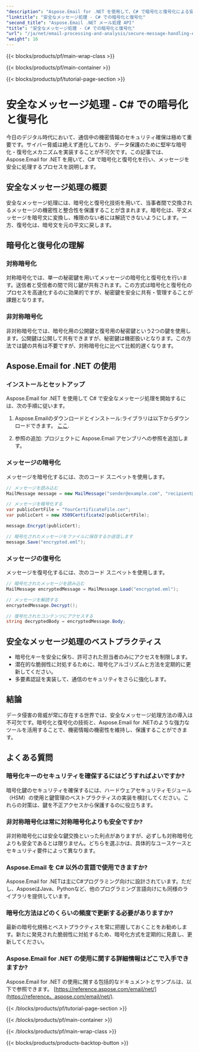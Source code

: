 ```yaml
---
"description": "Aspose.Email for .NET を使用して、C# で暗号化と復号化による安全なメッセージ処理を実装する方法を学びます。機密データを効果的に保護します。"
"linktitle": "安全なメッセージ処理 - C# での暗号化と復号化"
"second_title": "Aspose.Email .NET メール処理 API"
"title": "安全なメッセージ処理 - C# での暗号化と復号化"
"url": "/ja/net/email-processing-and-analysis/secure-message-handling-encryption-and-decryption-in-csharp/"
"weight": 16
---
```


{{< blocks/products/pf/main-wrap-class >}}

{{< blocks/products/pf/main-container >}}

{{< blocks/products/pf/tutorial-page-section >}}

# 安全なメッセージ処理 - C# での暗号化と復号化


今日のデジタル時代において、通信中の機密情報のセキュリティ確保は極めて重要です。サイバー脅威は絶えず進化しており、データ保護のために堅牢な暗号化・復号化メカニズムを実装することが不可欠です。この記事では、Aspose.Email for .NET を用いて、C# で暗号化と復号化を行い、メッセージを安全に処理するプロセスを説明します。

## 安全なメッセージ処理の概要

安全なメッセージ処理には、暗号化と復号化技術を用いて、当事者間で交換されるメッセージの機密性と整合性を保護することが含まれます。暗号化は、平文メッセージを暗号文に変換し、権限のない者には解読できないようにします。一方、復号化は、暗号文を元の平文に戻します。

## 暗号化と復号化の理解

### 対称暗号化

対称暗号化では、単一の秘密鍵を用いてメッセージの暗号化と復号化を行います。送信者と受信者の間で同じ鍵が共有されます。この方式は暗号化と復号化のプロセスを高速化するのに効果的ですが、秘密鍵を安全に共有・管理することが課題となります。

### 非対称暗号化

非対称暗号化では、暗号化用の公開鍵と復号用の秘密鍵という2つの鍵を使用します。公開鍵は公開して共有できますが、秘密鍵は機密扱いとなります。この方法では鍵の共有は不要ですが、対称暗号化に比べて比較的遅くなります。

## Aspose.Email for .NET の使用

### インストールとセットアップ

Aspose.Email for .NET を使用して C# で安全なメッセージ処理を開始するには、次の手順に従います。

1. Aspose.Emailのダウンロードとインストール:ライブラリは以下からダウンロードできます。 [ここ](https://releases。aspose.com/email/net).

2. 参照の追加: プロジェクトに Aspose.Email アセンブリへの参照を追加します。

### メッセージの暗号化

メッセージを暗号化するには、次のコード スニペットを使用します。

```csharp
// メッセージを読み込む
MailMessage message = new MailMessage("sender@example.com", "recipient@example.com", "Subject", "Message body");

// メッセージを暗号化する
var publicCertFile = "YourCertificateFile.cer";
var publicCert = new X509Certificate2(publicCertFile);

message.Encrypt(publicCert);

// 暗号化されたメッセージをファイルに保存するか送信します
message.Save("encrypted.eml");
```

### メッセージの復号化

メッセージを復号化するには、次のコード スニペットを使用します。

```csharp
// 暗号化されたメッセージを読み込む
MailMessage encryptedMessage = MailMessage.Load("encrypted.eml");

// メッセージを解読する
encryptedMessage.Decrypt();

// 復号化されたコンテンツにアクセスする
string decryptedBody = encryptedMessage.Body;
```

## 安全なメッセージ処理のベストプラクティス

- 暗号化キーを安全に保ち、許可された担当者のみにアクセスを制限します。
- 潜在的な脆弱性に対処するために、暗号化アルゴリズムと方法を定期的に更新してください。
- 多要素認証を実装して、通信のセキュリティをさらに強化します。

## 結論

データ侵害の脅威が常に存在する世界では、安全なメッセージ処理方法の導入は不可欠です。暗号化と復号化の技術と、Aspose.Email for .NETのような強力なツールを活用することで、機密情報の機密性を維持し、保護することができます。

## よくある質問

### 暗号化キーのセキュリティを確保するにはどうすればよいですか?

暗号化鍵のセキュリティを確保するには、ハードウェアセキュリティモジュール（HSM）の使用と鍵管理のベストプラクティスの実装を検討してください。これらの対策は、鍵を不正アクセスから保護するのに役立ちます。

### 非対称暗号化は常に対称暗号化よりも安全ですか?

非対称暗号化には安全な鍵交換といった利点がありますが、必ずしも対称暗号化よりも安全であるとは限りません。どちらを選ぶかは、具体的なユースケースとセキュリティ要件によって異なります。

### Aspose.Email を C# 以外の言語で使用できますか?

Aspose.Email for .NETは主にC#プログラミング向けに設計されています。ただし、AsposeはJava、Pythonなど、他のプログラミング言語向けにも同様のライブラリを提供しています。

### 暗号化方法はどのくらいの頻度で更新する必要がありますか?

最新の暗号化規格とベストプラクティスを常に把握しておくことをお勧めします。新たに発見された脆弱性に対処するため、暗号化方式を定期的に見直し、更新してください。

### Aspose.Email for .NET の使用に関する詳細情報はどこで入手できますか?

Aspose.Email for .NET の使用に関する包括的なドキュメントとサンプルは、以下で参照できます。 [https://reference.aspose.com/email/net/](https://reference。aspose.com/email/net/).

{{< /blocks/products/pf/tutorial-page-section >}}

{{< /blocks/products/pf/main-container >}}

{{< /blocks/products/pf/main-wrap-class >}}

{{< blocks/products/products-backtop-button >}}